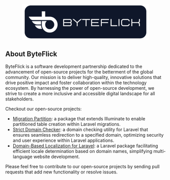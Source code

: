 <p align="center"><img src="https://github.com/ByteFlick/.github/blob/main/profile/btye-flick-logo.png?raw=true" width="400"></p>

## About ByteFlick

ByteFlick is a software development partnership dedicated to the advancement of open-source projects for the betterment of the global community. Our mission is to deliver high-quality, innovative solutions that drive positive impact and foster collaboration within the technology ecosystem. By harnessing the power of open-source development, we strive to create a more inclusive and accessible digital landscape for all stakeholders.

Checkout our open-source projects:

- [Migration Partition](https://github.com/orptech-com/laravel-migration-partition): a package that extends Illuminate to enable partitioned table creation within Laravel migrations.
- [Strict Domain Checker](https://github.com/ByteFlick/laravel-strict-domain): a domain checking utility for Laravel that ensures seamless redirection to a specified domain, optimizing security and user experience within Laravel applications.
- [Domain-Based Localization for Laravel](https://github.com/ByteFlick/laravel-domain-localization): a Laravel package facilitating efficient locale determination based on domain names, simplifying multi-language website development.

Please feel free to contribute to our open-source projects by sending pull requests that add new functionality or resolve issues.

